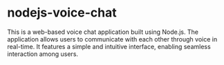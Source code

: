 # nodejs-voice-chat
This is a web-based voice chat application built using Node.js. The application allows users to communicate with each other through voice in real-time. It features a simple and intuitive interface, enabling seamless interaction among users.
